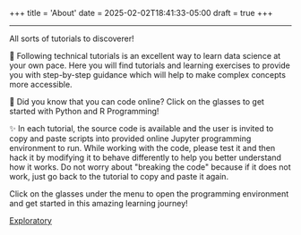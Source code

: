 +++
title = 'About'
date = 2025-02-02T18:41:33-05:00
draft = true
+++

--- 

All sorts of tutorials to discoverer!

:book: Following technical tutorials is an excellent way to learn data science at your own pace. Here you will find tutorials and learning exercises to provide you with step-by-step guidance which will help to make complex concepts more accessible.

:rocket: Did you know that you can code online? Click on the glasses to get started with Python and R Programming!

:sparkles: In each tutorial, the source code is available and the user is invited to copy and paste scripts into provided online Jupyter programming environment to run. While working with the code, please test it and then hack it by modifying it to behave differently to help you better understand how it works. Do not worry about "breaking the code" because if it does not work, just go back to the tutorial to copy and paste it again.

Click on the glasses under the menu to open the programming environment and get started in this amazing learning journey!


[Exploratory](http://www.datagators.com/tutorials/exploratory/)